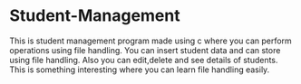 # Student-Management
This is student management program made using c where you can perform operations using file handling.
You can insert student data and can store using file handling.
Also you can edit,delete and see details of students.
This is something interesting where you can learn file handling easily.
